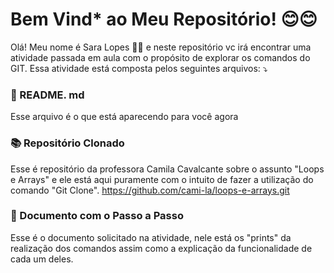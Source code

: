 ﻿# Bem Vind* ao Meu Repositório! 😊😊

Olá! Meu nome é Sara Lopes 👩‍💻 e neste repositório vc irá encontrar uma atividade passada em aula com o propósito de explorar os comandos do GIT.
Essa atividade está composta pelos seguintes arquivos: ⤵️

### 📜 README. md 

Esse arquivo é o que está aparecendo para você agora

### 📚 Repositório Clonado

Esse é repositório da professora Camila Cavalcante sobre o assunto "Loops e Arrays" e ele está aqui puramente com o intuito de fazer a utilização do comando "Git Clone".
https://github.com/cami-la/loops-e-arrays.git

### 📖 Documento com o Passo a Passo 

Esse é o documento solicitado na atividade, nele está os "prints" da realização dos comandos assim como a explicação da funcionalidade de cada um deles.


